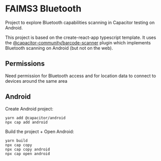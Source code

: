 # FAIMS3 Bluetooth

Project to explore Bluetooth capabilities scanning in Capacitor testing on Android.

This project is based on the create-react-app typescript template. It uses the
[@capacitor-community/barcode-scanner](https://github.com/capacitor-community/barcode-scanner)
plugin which implements Bluetooth scanning on Android (but not on the web).

## Permissions

Need permission for Bluetooth access and for location data to connect to devices
around the same area

## Android

Create Android project:

```terminal
yarn add @capacitor/android
npx cap add android
```

Build the project + Open Android:

```terminal
yarn build
npx cap copy
npx cap copy android
npx cap open android
```
